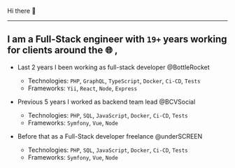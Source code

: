 Hi there 👋

---

## I am a __Full-Stack engineer__ with `19+` years working for clients around the 🌐 ,

- Last 2 years I been working as full-stack developer @BottleRocket
  - Technologies: `PHP`, `GraphQL`, `TypeScript`, `Docker`, `Ci-CD`, `Tests`
  - Frameworks: `Yii`, `React`, `Node`, `Express`
 
- Previous 5 years I worked as backend team lead @BCVSocial  
  - Technologies: `PHP`, `SQL`, `JavaScript`, `Docker`, `Ci-CD`, `Tests`
  - Frameworks: `Symfony`, `Vue`, `Node`
 
- Before that as a Full-Stack developer freelance @underSCREEN
  - Technologies: `PHP`, `SQL`, `JavaScript`, `Docker`, `Ci-CD`, `Tests`
  - Frameworks: `Symfony`, `Vue`, `Node`

<!--
## Technologies

### Languages/Frameworks

![TypeScript](https://img.shields.io/badge/typescript-%23007ACC.svg?style=for-the-badge&logo=typescript&logoColor=white)
![NodeJS](https://img.shields.io/badge/node.js-6DA55F?style=for-the-badge&logo=node.js&logoColor=white)
![Express.js](https://img.shields.io/badge/express.js-%23404d59.svg?style=for-the-badge&logo=express&logoColor=%2361DAFB)
![React](https://img.shields.io/badge/react-%2320232a.svg?style=for-the-badge&logo=react&logoColor=%2361DAFB)
![TailwindCSS](https://img.shields.io/badge/tailwindcss-%2338B2AC.svg?style=for-the-badge&logo=tailwind-css&logoColor=white)
![GraphQL](https://img.shields.io/badge/-GraphQL-E10098?style=for-the-badge&logo=graphql&logoColor=white)
![Nginx](https://img.shields.io/badge/nginx-%23009639.svg?style=for-the-badge&logo=nginx&logoColor=white)

### Tools

![GitHub Actions](https://img.shields.io/badge/github%20actions-%232671E5.svg?style=for-the-badge&logo=githubactions&logoColor=white)
![Docker](https://img.shields.io/badge/docker-%230db7ed.svg?style=for-the-badge&logo=docker&logoColor=white)



<!-- comment -->
